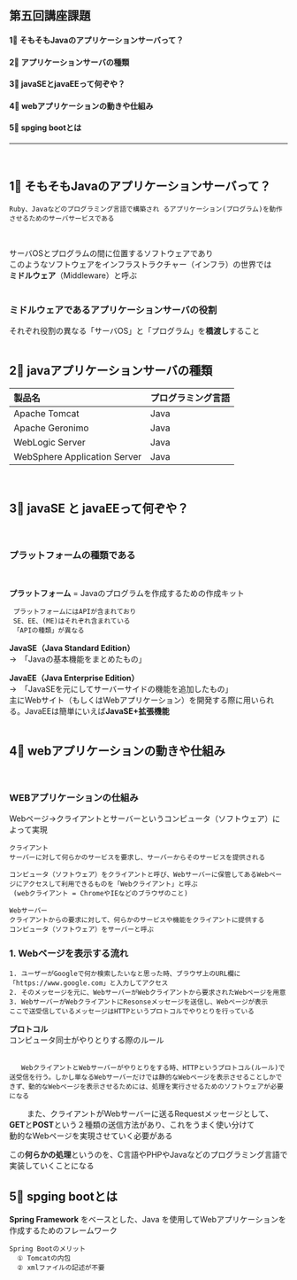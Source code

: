 ## 第五回講座課題  

#### 1⃣ そもそもJavaのアプリケーションサーバって？  
#### 2⃣ アプリケーションサーバの種類 
#### 3⃣ javaSEとjavaEEって何ぞや？
#### 4⃣ webアプリケーションの動きや仕組み
#### 5⃣ spging bootとは  
---
<br>

## 1⃣ そもそもJavaのアプリケーションサーバって？  
    Ruby、Javaなどのプログラミング言語で構築され るアプリケーション(プログラム)を動作させるためのサーバサービスである  
  <br>
  
   サーバOSとプログラムの間に位置するソフトウェアであり  
   このようなソフトウェアをインフラストラクチャー（インフラ）の世界では  
    **ミドルウェア**（Middleware）と呼ぶ  
<br>
   ### **ミドルウェア**であるアプリケーションサーバの役割 
それぞれ役割の異なる「サーバOS」と「プログラム」を**橋渡し**すること  
<br>

## 2⃣ javaアプリケーションサーバの種類  

| 製品名 | プログラミング言語 |  
|:--- | :--- |
| Apache Tomcat  | Java |  
| Apache Geronimo  |	Java |  
| WebLogic Server  |Java |  
| WebSphere Application Server  | Java |  
<br>


## 3⃣ **javaSE** と **javaEE**って何ぞや？  
<br>

### **プラットフォームの種類である**  
<br>

**プラットフォーム** = Javaのプログラムを作成するための作成キット  

     プラットフォームにはAPIが含まれており  
     SE、EE、(ME)はそれぞれ含まれている  
     「APIの種類」が異なる
  
**JavaSE（Java Standard Edition）**   
→　「Javaの基本機能をまとめたもの」   
 
**JavaEE（Java Enterprise Edition）**  
→　「JavaSEを元にしてサーバーサイドの機能を追加したもの」  
主にWebサイト（もしくはWebアプリケーション）を開発する際に用いられる。JavaEEは簡単にいえば**JavaSE+拡張機能**  
<br>

## 4⃣ webアプリケーションの動きや仕組み
<br>

### WEBアプリケーションの仕組み  

Webページ→クライアントとサーバーというコンピュータ（ソフトウェア）によって実現  

    クライアント 
    サーバーに対して何らかのサービスを要求し、サーバーからそのサービスを提供される  
    
    コンピュータ（ソフトウェア）をクライアントと呼び、Webサーバーに保管してあるWebページにアクセスして利用できるものを「Webクライアント」と呼ぶ　　
     (webクライアント = ChromeやIEなどのブラウザのこと)

    Webサーバー  
    クライアントからの要求に対して、何らかのサービスや機能をクライアントに提供する  
    コンピュータ（ソフトウェア）をサーバーと呼ぶ

### 1. Webページを表示する流れ 

    1. ユーザーがGoogleで何か検索したいなと思った時、ブラウザ上のURL欄に「https://www.google.com」と入力してアクセス  
    2. そのメッセージを元に、WebサーバーがWebクライアントから要求されたWebページを用意  
    3. WebサーバーがWebクライアントにResonseメッセージを送信し、Webページが表示  
    ここで送受信しているメッセージはHTTPというプロトコルでやりとりを行っている  

**プロトコル**  
 コンピュータ同士がやりとりする際のルール  
 <br>

       WebクライアントとWebサーバーがやりとりをする時、HTTPというプロトコル(ルール)で送受信を行う。しかし単なるWebサーバーだけでは静的なWebページを表示させることしかできず、動的なWebページを表示させるためには、処理を実行させるためのソフトウェアが必要になる

　　   また、クライアントがWebサーバーに送るRequestメッセージとして、  
       **GET**と**POST**という２種類の送信方法があり、これをうまく使い分けて  
       動的なWebページを実現させていく必要がある

  この**何らかの処理**というのを、C言語やPHPやJavaなどのプログラミング言語で  
  実装していくことになる  
  
## 5⃣ spging bootとは

  **Spring Framework** をベースとした、Java を使用してWebアプリケーションを作成するためのフレームワーク  

    Spring Bootのメリット  
      ① Tomcatの内包  
      ② xmlファイルの記述が不要  

